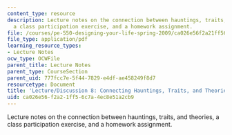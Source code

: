 ```yaml
---
content_type: resource
description: Lecture notes on the connection between hauntings, traits, and theories,
  a class participation exercise, and a homework assignment.
file: /courses/pe-550-designing-your-life-spring-2009/ca026e56f2a21ff56c7a4ec8e51a2cb9_MITPE_550iap09_s09_lec08.pdf
file_type: application/pdf
learning_resource_types:
- Lecture Notes
ocw_type: OCWFile
parent_title: Lecture Notes
parent_type: CourseSection
parent_uid: 777fcc7e-5f44-7829-e4df-ae458249f8d7
resourcetype: Document
title: 'Lecture/Discussion 8: Connecting Hauntings, Traits, and Theories'
uid: ca026e56-f2a2-1ff5-6c7a-4ec8e51a2cb9
---
```

Lecture notes on the connection between hauntings, traits, and theories, a class participation exercise, and a homework assignment.
